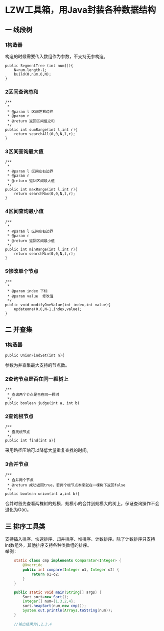 # LZW工具箱，用Java封装各种数据结构

## 一 线段树
### 1构造器
构造的时候需要传入数组作为参数，不支持无参构造。

    public SegmentTree (int num[]){
        N=num.length-1;
        build(0,num,0,N);
    }

### 2区间查询总和
    /**
     * 
     * @param l 区间左右边界
     * @param r
     * @return 返回区间值之和
     */
    public int sumRange(int l,int r){
        return searchAll(0,0,N,l,r);
    }
    
### 3区间查询最大值
    /**
     * 
     * @param l 区间左右边界
     * @param r
     * @return 返回区间最大值
     */
    public int maxRange(int l,int r){
        return searchMax(0,0,N,l,r);
    }
### 4区间查询最小值
    /**
     * 
     * @param l 区间左右边界
     * @param r
     * @return 返回区间最小值
     */
    public int minRange(int l,int r){
        return searchMin(0,0,N,l,r);
    }
### 5修改单个节点
    /**
     * 
     * @param index 下标
     * @param value  修改值
     */
    public void modifyOneValue(int index,int value){
        updateone(0,0,N-1,index,value);
    }

## 二 并查集
### 1构造器
    public UnionFindSet(int n){
参数为并查集最大支持的节点数。
### 2查询节点是否在同一颗树上
    /**
     * 查询两个节点是否在同一颗树
     */
    public boolean judge(int a, int b) 
### 2查询根节点
    /**
     * 查找根节点
     */
    public int find(int a){
采用路径压缩可以降低大量重复查找的时间。
### 3合并节点
    /**
     * 合并两个节点
     * @return 成功返回true，若两个根节点本来就在一棵树下返回false
     */
    public boolean union(int a,int b){
合并时首先查看两棵树的规模，规模小的合并到规模大的树上，保证查询操作不会退化为O(n)。

## 三 排序工具类
支持插入排序、快速排序、归并排序、堆排序、计数排序。除了计数排序只支持int数组外，其他排序支持各种类数组的排序。
<br>举例：
~~~java
    static class cmp implements Comparator<Integer> {
        @Override
        public int compare(Integer o1, Integer o2) {
            return o1-o2;
        }
    }

    public static void main(String[] args) {
        Sort sort=new Sort();
        Integer[] num={1,3,2,4};
        sort.heapSort(num,new cmp());
        System.out.println(Arrays.toString(num));
    }
    
    //输出结果为1,2,3,4
~~~









